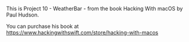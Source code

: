 This is Project 10 - WeatherBar - from the book Hacking With macOS by Paul Hudson.

You can purchase his book at https://www.hackingwithswift.com/store/hacking-with-macos
